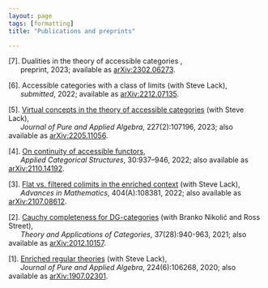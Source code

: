 ```yaml
---
layout: page
tags: [formatting]
title: "Publications and preprints"

---
```


[7]. Dualities in the theory of accessible categories , <br>
      preprint, 2023; available as [arXiv:2302.06273](https://arxiv.org/abs/2302.06273).

[6]. Accessible categories with a class of limits (with Steve Lack), <br>
      *submitted*, 2022; available as [arXiv:2212.07135](https://arxiv.org/abs/2212.07135).

[5]. [Virtual concepts in the theory of accessible categories](https://doi.org/10.1016/j.jpaa.2022.107196) (with Steve Lack), <br>
      *Journal of Pure and Applied Algebra*, 227(2):107196, 2023; also available as [arXiv:2205.11056](https://arxiv.org/abs/2205.11056).

[4]. [On continuity of accessible functors](https://doi.org/10.1007/s10485-022-09677-x), <br>
      *Applied Categorical Structures*, 30:937–946, 2022; also available as [arXiv:2110.14192](https://arxiv.org/abs/2110.14192).

[3]. [Flat vs. filtered colimits in the enriched context](https://doi.org/10.1016/j.aim.2022.108381) (with Steve Lack), <br>
      *Advances in Mathematics*, 404(A):108381, 2022; also available as [arXiv:2107.08612](https://arxiv.org/abs/2107.08612).

[2]. [Cauchy completeness for DG-categories](http://www.tac.mta.ca/tac/volumes/37/28/37-28abs.html) (with Branko Nikolić and Ross Street), <br>
      *Theory and Applications of Categories*, 37(28):940-963, 2021; also available as [arXiv:2012.10157](https://arxiv.org/abs/2012.10157). 

[1]. [Enriched regular theories](https://doi.org/10.1016/j.jpaa.2019.106268) (with Steve Lack), <br>
      *Journal of Pure and Applied Algebra*, 224(6):106268, 2020; also available as [arXiv:1907.02301](https://arxiv.org/abs/1907.02301). 



